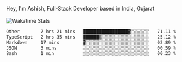 Hey, I'm Ashish, Full-Stack Developer based in India, Gujarat
<br>
<br>
![Wakatime Stats](https://wakatime.com/share/@codingashishdev/bdd06d3d-525a-4cb3-a80d-2b3c080cc41c.svg)

<!--START_SECTION:waka-->

```txt
Other        7 hrs 21 mins   █████████████████▓░░░░░░░   71.11 %
TypeScript   2 hrs 35 mins   ██████▒░░░░░░░░░░░░░░░░░░   25.12 %
Markdown     17 mins         ▓░░░░░░░░░░░░░░░░░░░░░░░░   02.89 %
JSON         3 mins          ░░░░░░░░░░░░░░░░░░░░░░░░░   00.59 %
Bash         1 min           ░░░░░░░░░░░░░░░░░░░░░░░░░   00.23 %
```

<!--END_SECTION:waka-->

